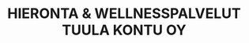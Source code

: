 ---
title: HIERONTA & WELLNESSPALVELUT TUULA KONTU OY
rentoutuminen: ye
ruka: ye
slug: https://www.hierojatuulakontu.fi/
products: Hieronnat, luonto-ohjaus, ripsiteknikko, kasvohoidot
update: 2021-12-19-14:05
image01: ../images/tuulakontu.jpg
---